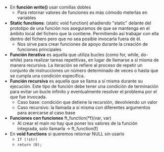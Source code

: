 - En **función write()** usar comillas dobles 
	- Para retornar valores de funciones es más cómodo meterlas en variables 
- **Static functions**: (static void function) añadiendo "static" delante del prototipo de una función nos aseguramos de que se mantenga en el ámbito local del fichero que la contiene. Permitiendo así trabajar con ella dentro del fichero pero que no sea posible invocarla fuera de él.  
    - Nos sirve para crear funciones de apoyo durante la creación de funciones principales 
- **Función iterativa** es aquella que utiliza bucles (como for, while, do-while) para realizar tareas repetitivas, en lugar de llamarse a sí misma de manera recursiva. La iteración se refiere al proceso de repetir un conjunto de instrucciones un número determinado de veces o hasta que se cumpla una condición específica.  
- **Función recursiva** es aquella que se llama a sí misma durante su ejecución. Este tipo de función debe tener una condición de terminación para evitar un bucle infinito y eventualmente resolver el problema por el que fue invocada.  
    - Caso base: condición que detiene la recursión, devolviendo un valor 
    - Caso recursivo: la llamada a sí misma con diferentes argumentos para acercarse al caso base 
- **Funciones con funciones** ft_function(*f)(var, var) 
    - Al crear el main no hay que poner los valores de la función integrada, solo llamarla -> ft_function(f) 
- En **void functions** si queremos retornar NULL sin usarlo 
    - `If (!str)` 
    - `return (0);`